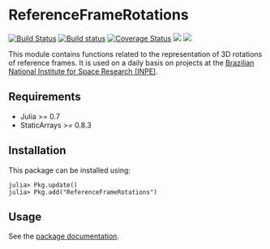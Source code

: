 # ReferenceFrameRotations

[![Build Status](https://travis-ci.org/JuliaSpace/ReferenceFrameRotations.jl.svg?branch=master)](https://travis-ci.org/JuliaSpace/ReferenceFrameRotations.jl)
[![Build status](https://ci.appveyor.com/api/projects/status/m56xqo4qcn0yoiuk/branch/master?svg=true)](https://ci.appveyor.com/project/ronisbr/referenceframerotations-jl/branch/master)
[![Coverage Status](https://coveralls.io/repos/github/JuliaSpace/ReferenceFrameRotations.jl/badge.svg?branch=master)](https://coveralls.io/github/JuliaSpace/ReferenceFrameRotations.jl?branch=master)
[![](https://img.shields.io/badge/docs-stable-blue.svg)][docs-stable-url]
[![](https://img.shields.io/badge/docs-latest-blue.svg)][docs-latest-url]

This module contains functions related to the representation of 3D rotations of
reference frames. It is used on a daily basis on projects at the [Brazilian
National Institute for Space Research (INPE)](http://www.inpe.br).

## Requirements

* Julia >= 0.7
* StaticArrays >= 0.8.3

## Installation

This package can be installed using:

```julia-repl
julia> Pkg.update()
julia> Pkg.add("ReferenceFrameRotations")
```

## Usage

See the [package documentation][docs-stable-url].

[docs-latest-url]: https://juliaspace.github.io/ReferenceFrameRotations.jl/latest
[docs-stable-url]: https://juliaspace.github.io/ReferenceFrameRotations.jl/stable

